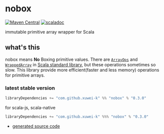 # nobox

[![Maven Central](https://maven-badges.herokuapp.com/maven-central/com.github.xuwei-k/nobox_2.12/badge.svg)](https://maven-badges.herokuapp.com/maven-central/com.github.xuwei-k/nobox_2.12)
[![scaladoc](https://javadoc-badge.appspot.com/com.github.xuwei-k/nobox_2.12.svg?label=javadoc)](https://javadoc-badge.appspot.com/com.github.xuwei-k/nobox_2.12/nobox/index.html?javadocio=true)


immutable primitive array wrapper for Scala

## what's this

nobox means **No** Boxing primitive values.
There are [`ArrayOps`](https://github.com/scala/scala/blob/v2.12.13/src/library/scala/collection/mutable/ArrayOps.scala) and [`WrappedArray`](https://github.com/scala/scala/blob/v2.12.13/src/library/scala/collection/mutable/WrappedArray.scala) in [Scala standard library](http://docs.scala-lang.org/overviews/collections/arrays.html), but these operations sometimes so slow.
This library provide more efficient(faster and less memory) operations for primitive arrays.

### latest stable version

```scala
libraryDependencies += "com.github.xuwei-k" %% "nobox" % "0.3.0"
```

for scala-js, scala-native

```scala
libraryDependencies += "com.github.xuwei-k" %%% "nobox" % "0.3.0"
```

- [generated source code](http://java-src.appspot.com/com.github.xuwei-k/nobox_2.12?latest)
